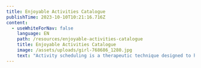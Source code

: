 ```yaml
---
title: Enjoyable Activities Catalogue
publishTime: 2023-10-10T10:21:16.716Z
content:
  - useWhiteForNav: false
    language: EN
    path: /resources/enjoyable-activities-catalogue
    title: Enjoyable Activities Catalogue
    image: /assets/uploads/girl-768686_1280.jpg
    text: "Activity scheduling is a therapeutic technique designed to help you take care of yourself, boost your mood, and decrease loneliness. These are just ideas; you're welcome to add your activities to this list. The key is to find enjoyable and meaningful activities for you and plan when you will do them.\n\n> Instruction:\n>\n> 1. Read through this catalogue \n> 2. Pick the activities you like (or get inspired and come up with your own ideas)\n> 3. Schedule it in your calendar\n> 4. Enjoy the process when doing it\n\n\n\n1. Spending time in nature (inspiration from [Bo Steffan Nielsson](https://www.linkedin.com/in/nielsson/): I walk 2-3 jours in the forest.\\\n   With a friend sometimes, but mostly alone to stop thinking too much and just be :))\n2. Walking with your/your friend's/neighbor's dog or cat\n3. Feeding birds or just watching them\n4. Scheduling a day with nothing to do\n5. Watching the clouds drift by\n6. Stargazing or camping under the stars\n7. Gardening\n8. Going out for brunch/lunch/dinner\n9. Going bike riding\n10. Painting your (or someone else's) nails\n11. Buying gifts\n12. Horseriding\n13. Soaking in the bathtub\n14. Sending a loved one a card in the mail\n15. Baking something to share with your family/neighbors/friends/colleagues etc.\n16. Going to the ballet or opera\n17. Going to a spa, sauna, or steam bath\n18. Lighting scented candles, oils, or incense\n19. Going to a movie\n20. Fantasizing about the future\n21. Playing volleyball\n22. Spending time alone\n23. Playing board games\n24. Having a warm drink\n25. Playing Frisbee\n26. Wine tasting\n27. Sketching, painting\n28. Exercising\n29. Washing your hair\n30. Organizing your wardrobe\n31. Making jams or preserves\n32. Rock climbing\n33. Jogging, walking\n34. Having a video call with someone you haven't seen in a while\n35. Sightseeing in your city or town\n36. Photography\n37. Putting up a framed picture or artwork\n38. Doing something spiritual\n39. Baking home-made bread\n40. Pottery and ceramics\n41. Taking acting or improv classes\n42. Learning to play a musical instrument\n43. Taking food tasting tour\n44. Early morning coffee/tea and reading book (inspiration from [Vitaliy Stanyshevskyy](https://www.linkedin.com/in/stanyshevskyy/): Brewing some tasty coffee and reading a fiction book each morning is a great way to get ready before a busy day.)\n45. Waking up early, and doing everything at a leisurely pace\n46. Doing 5 minutes of breathing exercises\n47. Massaging hand cream into your hands\n48. Taking a ferry ride\n49. Going to a party\n50. Laughing\n51. Joining a choir\n52. Reading fiction\n53. Sewing\n54. Making a gift for someone\n55. Napping in a hammock\n56. Going to a free art exhibition\n57. Planting a terrarium\n58. Attend a live concert\n59. Doing ballet, Zumba, or jazz/tap dancing\n60. Playing tennis/badminton\n61. Talking to or introducing yourself to your neighbors\n62. Traveling abroad, interstate, or within the state\n63. Singing in the shower\n64. Doing embroidery, cross-stitching\n65. Visiting a grandparent\n66. Geocaching\n67. Going on a Segway tour\n68. Eat together with a friend\n69. Learning about your family tree\n70. Practicing yoga\n71. Pilates\n72. Cleaning\n73. Going to a water park\n74. Daydreaming\n75. Knitting/crocheting/quilting\n76. Exchanging emails, chatting on the internet\n77. Going to an amusement park\n78. Picking berries at a farm\n79. Driving a Go Kart\n80. Boxing a punching bag\n81. Going to a gym (inspiration from [Yuliia Batrakova:](https://www.linkedin.com/in/yuliia-batrakova/) I go to the gym 5 times a week and didn’t know how addictive it would become when the habit was created\U0001F601)\n82. Talking to an older relative and asking them about their life\n83. Taking a free online class\n84. Listening to your favorite music (or a classical one)\n85. Making your bed with fresh sheets\n86. Donating blood\n87. Buying books\n88. Meditating\n89. Watching kids play sport\n90. Massage giving or taking\n91. Setting up a budget\n92. Reading poetry\n93. Clearing your email inbox\n94. Writing a positive comment on a website/blog/social media\n95. Building a birdhouse or feeder\n96. Getting a manicure or pedicure\n97. Pampering myself at home (e.g. putting on a face mask)\n98. Watching children play\n99. Going to a community or school play\n100. Making jewellery\n101. Shooting hoops at the local basketball courts\n102. Flying kites\n103. Flipping through old photo albums\n104. Upcycling or creatively reusing old items \n105. Going sailing\n106. Stretching muscles\n107. Maintaining a musical instrument (e.g.\n\n     restringing guitar) \n108. Playing football \n109. Buying clothes\n110. Going to the botanic gardens\n111. Going to a scenic spot and enjoying the view\n112. Going to the speedway\n113. Snuggling up with a soft blanket\n114. Listening to an audiobook\n115. Writing down a list of things you are grateful for\n116. Going fishing\n117. Going to see a live stand-up comedy\n118. Savouring a piece of fresh fruit\n119. Collecting things (coins, shells, etc.)\n120. Training your pet to do a new trick\n121. Walking barefoot on grass\n122. Jumping on a trampoline\n123. Planning a day’s activities\n124. Snorkeling or scuba diving\n125. Planning a themed party with costumes\n126. Creating a pleasurable morning routine (inspiration from [Kasper Karup:](https://www.linkedin.com/in/kasperkarup/) 20 min movement, 10 min meditation, and breathwork, ending with an ice cold shower \U0001F9CAOften a morning walk before my daughter wakes up ☺️ Starting the day from a good place is so crucial)\n127. Playing golf\n128. Watching funny videos on YouTube\n129. Going to the hills\n130. Going for a picnic in the park\n131. Napping in a cozy spot\n132. Skydiving\n133. Doodling\n134. Planning a surprise party for a friend\n135. Drone flying\n136. Putting a vase of fresh flowers in your home\n137. Attend a tech conference\n138. Taking a scenic helicopter tour\n139. Learning a new language\n140. Singing around the house\n141. Dolphin or whale watching\n142. Create a personalized cocktail\n143. Sushi-making class\n144. Having a chocolate fondue night\n145. Cherry blossom viewing\n146. Graffiti painting\n147. Sand sculpture building\n148. Spa day at home\n149. Creating a collaborative mural\n150. Butterfly garden exploration\n151. Tie-dyeing clothes\n152. Escape room challenge\n153. Taking a horse-drawn carriage ride\n154. Playing virtual reality gaming\n155. Visiting an alpaca farm \n156. Visiting a wildlife sanctuary\n157. Ice skating\n158. Glassblowing workshop\n159. Flirting\n160. Riding a motorbike\n161. Having karaoke night\n162. Visiting a museum\n163. Sledding in the winter\n164. Book club discussions\n165. Fireworks watching\n166. Watercolor painting by the lake\n167. Doing science experiments at home\n168. Taking an art history class\n169. Reading a book in a cozy cafe\n170. Watching educational documentaries\n171. Having a pub quiz night\n172. Exploring the cave\n173. Doing crossword puzzles\n174. Attending a community fair\n175. Skiing or snowboarding\n176. Paddleboard yoga\n177. Floating lantern ceremony\n178. Jet skiing\n179. Snorkeling in a coral reef\n180. Sunset beach walk\n181. Cooking a fancy dinner together with someone\n182. Hot air balloon ride\n183. De-cluttering\n184. Sending a handwritten letter\n185. Listening to a podcast or radio show\n186. Boat ride under the moonlight\n187. Patting or cuddling your pet\n188. Re-watching a favorite movie\n189. Doing the dishes\n190. Sitting outside and listening to birds sing\n191. Volunteering at an animal shelter\n192. Going swimming\n193. Doing Sudoku\n194. Working on your car or bicycle\n195. Assembling jigsaw puzzles\n196. Taking calligraphy lesson\n197. Watching boxing, wrestling\n198. Organizing your workspace\n199. Having an indoor picnic\n200. Digging your toes in the sand\n201. Calling a friend\n202. Going hiking, bushwalking\n203. Babysitting for someone\n204. Eating outside during your lunch break\n205. Doing a DIY project (e.g. making homemade soap, making a mosaic)\n206. Telling a joke\n207. Whistling\n208. Building a sand castle\n209. Taking care of your plants\n210. Giving someone a genuine compliment\n211. Watching a funny TV show or movie\n212. Eating something nourishing (e.g. chicken soup)\n213. Origami\n214. Joining a club(e.g.film, book, sewing, etc.)\n215. Doing something nostalgic(e.g.eating a childhood treat, listening to music from a certain period in your life)\n216. Trying new hairstyle\n217. Playing darts\n218. Going to a flea market\n219. Buying fresh food at the market\n220. Giving someone a hug\n221. Buying yourself something nice\n222. Taking a holiday"
---
```

